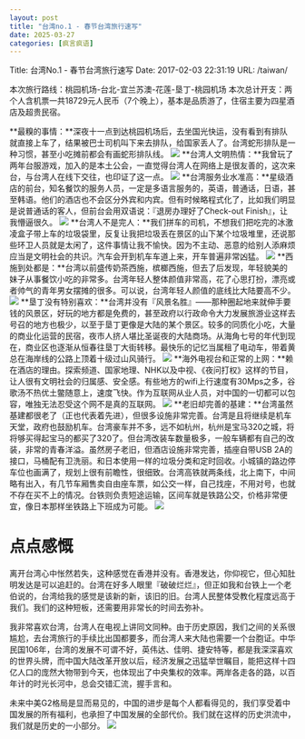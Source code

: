 ```yaml
---
layout: post
title: "台湾no.1 - 春节台湾旅行速写"
date: 2025-03-27
categories: [疯言疯语]
---
```


Title: 台湾No.1 - 春节台湾旅行速写
Date: 2017-02-03 22:31:19
URL: /taiwan/

本次旅行路线：桃园机场-台北-宜兰苏澳-花莲-垦丁-桃园机场
本次总计开支：两个人含机票一共18729元人民币（7个晚上），基本是品质游了，住宿主要为四星酒店及超贵民宿。



**最糗的事情：**深夜十一点到达桃园机场后，去坐国光快运，没有看到有排队就直接上车了，结果被巴士司机叫下来去排队，给国家丢人了。台湾蛇形排队是一种习惯，甚至小吃摊前都会有画蛇形排队线。 ![](http://img.weimao.me/2019-05-21-033837.jpg) **台湾人文明热情：**我曾玩了两年台服游戏，加入的是本土公会，一直觉得台湾人在网络上是很友善的，这次来台，与台湾人在线下交往，也印证了这一点。 ![](http://img.weimao.me/2019-05-21-033842.jpg) **台湾服务业水准高：**星级酒店的前台，知名餐饮的服务人员，一定是多语言服务的，英语，普通话，日语，甚至韩语。他们的酒店也不会区分外宾和内宾。但有时候略程式化了，比如我们明显是说普通话的客人，但前台会用双语说：『退房办理好了Check-out Finish』，让我懵逼很久。 ![](http://img.weimao.me/2019-05-21-033846.jpg) **台湾人不是完人：**我们拼车的司机，不想我们把吃完的冰激凌盒子带上车的垃圾袋里，反复让我把垃圾丢在景区的山下某个垃圾堆里，还说那些环卫人员就是太闲了，这件事情让我不愉快。因为不主动、恶意的给别人添麻烦应当是文明社会的共识。汽车会开到机车车道上来，开车普遍非常凶猛。 ![](http://img.weimao.me/2019-05-21-033851.jpg) **西施到处都是：**台湾以前盛传奶茶西施，槟榔西施，但去了后发现，年轻貌美的妹子从事餐饮小吃的非常多。台湾年轻人整体颜值非常高，花了心思打扮，漂亮或者帅气的青年男女摆摊的很多。可以说，台湾年轻人颜值的底线比大陆要高不少。 ![](http://img.weimao.me/2019-05-21-033900.jpg) **垦丁没有特别喜欢：**台湾并没有『风景名胜』——那种圈起地来就伸手要钱的风景区，好玩的地方都是免费的，甚至政府以行政命令大力发展旅游业这样去号召的地方也极少，以至于垦丁更像是大陆的某个景区。较多的同质化小吃，大量的商业化运营的民宿，夜市人挤人堪比圣诞夜的大陆商场。从海角七号的年代到现在，商业区也逐渐从恒春往垦丁大街转移。最快乐的记忆当属租了电动车，带着黄总在海岸线的公路上顶着十级过山风骑行。 ![](http://img.weimao.me/2019-05-21-033912.jpg) **海外电视台和正常的上网：**赖在酒店的理由。探索频道、国家地理、NHK以及中视、《夜问打权》这样的节目，让人很有文明社会的归属感、安全感。有些地方的wifi上行速度有30Mps之多，谷歌汤不热优土鳖随意上，速度飞快。作为互联网从业人员，对中国的一切都可以包容，唯独无法忍受这个网不是真的互联网。 ![](http://img.weimao.me/2019-05-21-033922.jpg) **老旧却完善的基建：**台湾虽然基建都很老了（正也代表着先进），但很多设施非常完善。台湾是且将继续是机车天堂，政府也鼓励机车。台湾豪车并不多，远不如杭州，杭州是宝马320之城，将将够买得起宝马的都买了320了。但台湾改装车数量极多，一般车辆都有自己的改装，非常的青春洋溢。虽然房子老旧，但酒店设施非常完善，插座自带USB 2A的接口，马桶配有卫洗丽。和日本使用一样的垃圾分类和定时回收。小城镇的路边停车位也画满了，规划上很有前瞻性，很细致。台湾高铁就两条线，北上南下，中间略有出入，有几节车厢售卖自由座车票，如公交一样，自己找座，不用对号，也就不存在买不上的情况。台铁则负责短途运输，区间车就是铁路公交，价格非常便宜，像日本那样坐铁路上下班成为可能。 ![](http://img.weimao.me/2019-05-21-033935.jpg)

# 点点感慨

离开台湾心中怅然若失，这种感觉在香港并没有。香港发达，你仰视它，但心知肚明发达是可以追赶的。台湾在好多人眼里『破破烂烂』，但正如我和台铁上一个老伯说的，台湾给我的感觉是该新的新，该旧的旧。台湾人民整体受教化程度远高于我们。我们的这种短板，还需要用非常长的时间去弥补。

我非常喜欢台湾，台湾人在电视上讲同文同种。由于历史原因，我们之间的关系很尴尬，去台湾旅行的手续比出国都要多，而台湾人来大陆也需要一个台胞证。中华民国106年，台湾的发展不可谓不好，英伟达、佳明、捷安特等，都是我深深喜欢的世界头牌，而中国大陆改革开放以后，经济发展之迅猛举世瞩目，能把这样十四亿人口的庞然大物带到今天，也体现出了中央集权的效率。两岸各走各的路，以百年计的时光长河中，总会交错汇流，握手言和。

未来中美G2格局是显而易见的，中国的进步是每个人都看得见的，我们享受着中国发展的所有福利，也承担了中国发展的全部代价。我们就在这样的历史洪流中，我们就是历史的一小部分。 ![](http://img.weimao.me/2019-05-21-033940.jpg)